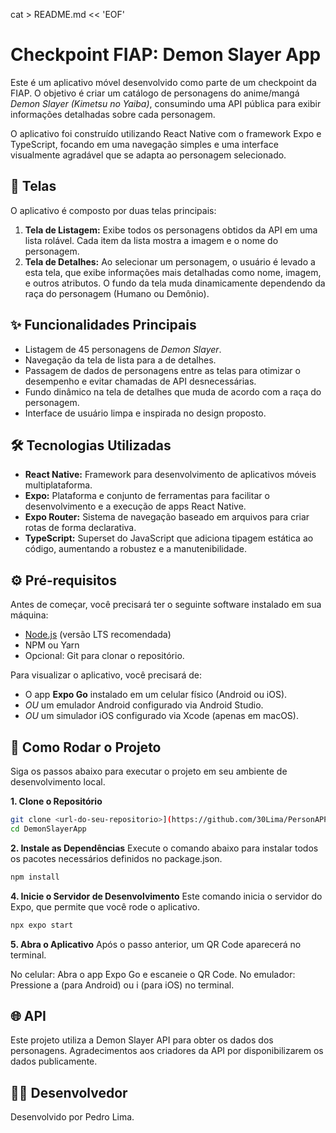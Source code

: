 cat > README.md << 'EOF'
# Checkpoint FIAP: Demon Slayer App

Este é um aplicativo móvel desenvolvido como parte de um checkpoint da FIAP. O objetivo é criar um catálogo de personagens do anime/mangá *Demon Slayer (Kimetsu no Yaiba)*, consumindo uma API pública para exibir informações detalhadas sobre cada personagem.

O aplicativo foi construído utilizando React Native com o framework Expo e TypeScript, focando em uma navegação simples e uma interface visualmente agradável que se adapta ao personagem selecionado.

## 📱 Telas

O aplicativo é composto por duas telas principais:

1.  **Tela de Listagem:** Exibe todos os personagens obtidos da API em uma lista rolável. Cada item da lista mostra a imagem e o nome do personagem.
2.  **Tela de Detalhes:** Ao selecionar um personagem, o usuário é levado a esta tela, que exibe informações mais detalhadas como nome, imagem, e outros atributos. O fundo da tela muda dinamicamente dependendo da raça do personagem (Humano ou Demônio).

## ✨ Funcionalidades Principais

-   Listagem de 45 personagens de *Demon Slayer*.
-   Navegação da tela de lista para a de detalhes.
-   Passagem de dados de personagens entre as telas para otimizar o desempenho e evitar chamadas de API desnecessárias.
-   Fundo dinâmico na tela de detalhes que muda de acordo com a raça do personagem.
-   Interface de usuário limpa e inspirada no design proposto.

## 🛠️ Tecnologias Utilizadas

-   **React Native:** Framework para desenvolvimento de aplicativos móveis multiplataforma.
-   **Expo:** Plataforma e conjunto de ferramentas para facilitar o desenvolvimento e a execução de apps React Native.
-   **Expo Router:** Sistema de navegação baseado em arquivos para criar rotas de forma declarativa.
-   **TypeScript:** Superset do JavaScript que adiciona tipagem estática ao código, aumentando a robustez e a manutenibilidade.

## ⚙️ Pré-requisitos

Antes de começar, você precisará ter o seguinte software instalado em sua máquina:

-   [Node.js](https://nodejs.org/en/) (versão LTS recomendada)
-   NPM ou Yarn
-   Opcional: Git para clonar o repositório.

Para visualizar o aplicativo, você precisará de:

-   O app **Expo Go** instalado em um celular físico (Android ou iOS).
-   *OU* um emulador Android configurado via Android Studio.
-   *OU* um simulador iOS configurado via Xcode (apenas em macOS).

## 🚀 Como Rodar o Projeto

Siga os passos abaixo para executar o projeto em seu ambiente de desenvolvimento local.

**1. Clone o Repositório**
```bash
git clone <url-do-seu-repositorio>](https://github.com/30Lima/PersonAPP.git)
cd DemonSlayerApp
```

**2. Instale as Dependências**
Execute o comando abaixo para instalar todos os pacotes necessários definidos no package.json.
```bash
npm install
```

**4. Inicie o Servidor de Desenvolvimento**
Este comando inicia o servidor do Expo, que permite que você rode o aplicativo.
```bash
npx expo start
```

**5. Abra o Aplicativo**
Após o passo anterior, um QR Code aparecerá no terminal.

No celular: Abra o app Expo Go e escaneie o QR Code.
No emulador: Pressione a (para Android) ou i (para iOS) no terminal.

## 🌐 API
Este projeto utiliza a Demon Slayer API para obter os dados dos personagens. Agradecimentos aos criadores da API por disponibilizarem os dados publicamente.

## 👨‍💻 Desenvolvedor
Desenvolvido por Pedro Lima.
